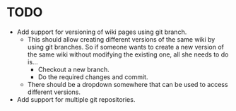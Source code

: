 # TODO

* Add support for versioning of wiki pages using git branch.
  * This should allow creating different versions of the same wiki by using git branches. So if someone wants to create a new version of the same wiki without modifying the existing one, all she needs to do is...
      * Checkout a new branch.
      * Do the required changes and commit.
  * There should be a dropdown somewhere that can be used to access different versions.
* Add support for multiple git repositories.
